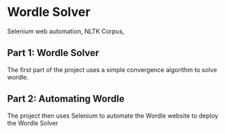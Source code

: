 # Wordle Solver
Selenium web automation, NLTK Corpus, 

## Part 1: Wordle Solver
The first part of the project uses a simple convergence algorithm to solve wordle.

## Part 2: Automating Wordle
The project then uses Selenium to automate the Wordle website to deploy the Wordle Solver

